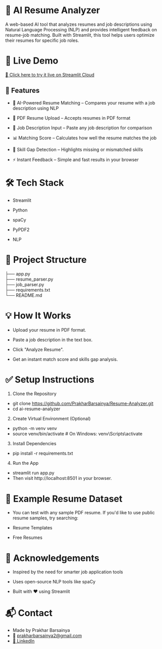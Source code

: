 
# 📄 AI Resume Analyzer
A web-based AI tool that analyzes resumes and job descriptions using Natural Language Processing (NLP) and provides intelligent feedback on resume-job matching. Built with Streamlit, this tool helps users optimize their resumes for specific job roles.

# 🚀 Live Demo
[🔗 Click here to try it live on Streamlit Cloud](https://huggingface.co/spaces/Prakhar-core7/Resume-Analyser)

## 📌 Features
- 🧠 AI-Powered Resume Matching – Compares your resume with a job description using NLP

- 📄 PDF Resume Upload – Accepts resumes in PDF format

- 📝 Job Description Input – Paste any job description for comparison

- 📊 Matching Score – Calculates how well the resume matches the job

- 📌 Skill Gap Detection – Highlights missing or mismatched skills

- ⚡ Instant Feedback – Simple and fast results in your browser

# 🛠️ Tech Stack
- Streamlit

- Python

- spaCy

- PyPDF2

- NLP

# 📂 Project Structure

├── app.py                  
├── resume_parser.py        
├── job_parser.py           
├── requirements.txt        
└── README.md               
# 💡 How It Works
- Upload your resume in PDF format.

- Paste a job description in the text box.

- Click "Analyze Resume".

- Get an instant match score and skills gap analysis.

# ✅ Setup Instructions
1. Clone the Repository

- git clone https://github.com/PrakharBarsainya/Resume-Analyzer.git
- cd ai-resume-analyzer
2. Create Virtual Environment (Optional)

- python -m venv venv
- source venv/bin/activate  # On Windows: venv\Scripts\activate
3. Install Dependencies

- pip install -r requirements.txt
4. Run the App

- streamlit run app.py
- Then visit http://localhost:8501 in your browser.



# 📄 Example Resume Dataset
- You can test with any sample PDF resume. If you'd like to use public resume samples, try searching:

- Resume Templates

- Free Resumes

# 🙏 Acknowledgements
- Inspired by the need for smarter job application tools

- Uses open-source NLP tools like spaCy

- Built with ❤️ using Streamlit

# 📬 Contact
- Made by Prakhar Barsainya
- 📧 prakharbarsainya2@gmail.com
- [🔗 LinkedIn](https://www.linkedin.com/in/prakhar-barsainya-6538ab248/)